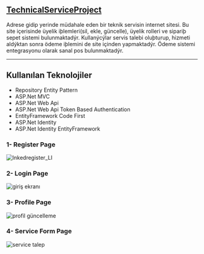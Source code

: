 ## <a href="https://github.com/serkanozsoz/Technical-Service-Project">TechnicalServiceProject</a>

Adrese gidip yerinde müdahale eden bir teknik servisin internet sitesi. Bu site içerisinde üyelik iþlemleri(sil, ekle, güncelle), üyelik rolleri ve sipariþ sepet sistemi bulunmaktadýr. Kullanýcýlar servis talebi oluþturup, hizmeti aldýktan sonra ödeme iþlemini de site içinden yapmaktadýr. Ödeme sistemi entegrasyonu olarak sanal pos bulunmaktadýr.

----------

## Kullanılan Teknolojiler ##

 - Repository Entity Pattern
 - ASP.Net MVC 
 - ASP.Net Web Api 
 - ASP.Net Web Api Token Based Authentication
 - EntityFramework Code First
 - ASP.Net Identity
 - ASP.Net Identity EntityFramework
 
 ### 1- Register Page
 ![Inkedregister_LI](https://user-images.githubusercontent.com/100076932/172198569-a4fc5175-080c-4467-9b96-d42a166d2e2a.jpg)
 
 ### 2- Login Page
 ![giriş ekranı](https://user-images.githubusercontent.com/100076932/172198736-6cbc53e0-b094-44ea-b392-811e9810e16c.png)
 
 ### 3- Profile Page
![profil güncelleme](https://user-images.githubusercontent.com/100076932/172198872-63b87797-0729-4c6e-af52-89a4132b742e.png)
 
 ### 4- Service Form Page
![service talep](https://user-images.githubusercontent.com/100076932/172199090-e6fbc148-a3b4-40bb-9cea-2f12c1afa41e.jpg)
 
